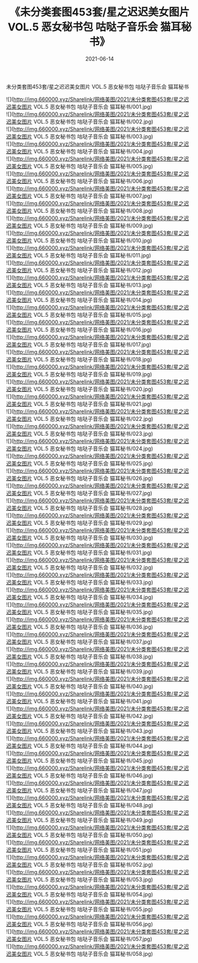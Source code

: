 ﻿---
layout: post
title:  《未分类套图453套/星之迟迟美女图片 VOL.5 恶女秘书包 咕哒子音乐会 猫耳秘书》
date:   2021-06-14
img: http://img.660000.xyz/Sharelink/网络美图/2021/未分类套图453套/星之迟迟美女图片 VOL.5 恶女秘书包 咕哒子音乐会 猫耳秘书/000.jpg
categories: [美女, 清纯, 唯美]
---

未分类套图453套/星之迟迟美女图片 VOL.5 恶女秘书包 咕哒子音乐会 猫耳秘书

 ![](http://img.660000.xyz/Sharelink/网络美图/2021/未分类套图453套/星之迟迟美女图片 VOL.5 恶女秘书包 咕哒子音乐会 猫耳秘书/001.jpg) <br>![](http://img.660000.xyz/Sharelink/网络美图/2021/未分类套图453套/星之迟迟美女图片 VOL.5 恶女秘书包 咕哒子音乐会 猫耳秘书/002.jpg) <br>![](http://img.660000.xyz/Sharelink/网络美图/2021/未分类套图453套/星之迟迟美女图片 VOL.5 恶女秘书包 咕哒子音乐会 猫耳秘书/003.jpg) <br>![](http://img.660000.xyz/Sharelink/网络美图/2021/未分类套图453套/星之迟迟美女图片 VOL.5 恶女秘书包 咕哒子音乐会 猫耳秘书/004.jpg) <br>![](http://img.660000.xyz/Sharelink/网络美图/2021/未分类套图453套/星之迟迟美女图片 VOL.5 恶女秘书包 咕哒子音乐会 猫耳秘书/005.jpg) <br>![](http://img.660000.xyz/Sharelink/网络美图/2021/未分类套图453套/星之迟迟美女图片 VOL.5 恶女秘书包 咕哒子音乐会 猫耳秘书/006.jpg) <br>![](http://img.660000.xyz/Sharelink/网络美图/2021/未分类套图453套/星之迟迟美女图片 VOL.5 恶女秘书包 咕哒子音乐会 猫耳秘书/007.jpg) <br>![](http://img.660000.xyz/Sharelink/网络美图/2021/未分类套图453套/星之迟迟美女图片 VOL.5 恶女秘书包 咕哒子音乐会 猫耳秘书/008.jpg) <br>![](http://img.660000.xyz/Sharelink/网络美图/2021/未分类套图453套/星之迟迟美女图片 VOL.5 恶女秘书包 咕哒子音乐会 猫耳秘书/009.jpg) <br>![](http://img.660000.xyz/Sharelink/网络美图/2021/未分类套图453套/星之迟迟美女图片 VOL.5 恶女秘书包 咕哒子音乐会 猫耳秘书/010.jpg) <br>![](http://img.660000.xyz/Sharelink/网络美图/2021/未分类套图453套/星之迟迟美女图片 VOL.5 恶女秘书包 咕哒子音乐会 猫耳秘书/011.jpg) <br>![](http://img.660000.xyz/Sharelink/网络美图/2021/未分类套图453套/星之迟迟美女图片 VOL.5 恶女秘书包 咕哒子音乐会 猫耳秘书/012.jpg) <br>![](http://img.660000.xyz/Sharelink/网络美图/2021/未分类套图453套/星之迟迟美女图片 VOL.5 恶女秘书包 咕哒子音乐会 猫耳秘书/013.jpg) <br>![](http://img.660000.xyz/Sharelink/网络美图/2021/未分类套图453套/星之迟迟美女图片 VOL.5 恶女秘书包 咕哒子音乐会 猫耳秘书/014.jpg) <br>![](http://img.660000.xyz/Sharelink/网络美图/2021/未分类套图453套/星之迟迟美女图片 VOL.5 恶女秘书包 咕哒子音乐会 猫耳秘书/015.jpg) <br>![](http://img.660000.xyz/Sharelink/网络美图/2021/未分类套图453套/星之迟迟美女图片 VOL.5 恶女秘书包 咕哒子音乐会 猫耳秘书/016.jpg) <br>![](http://img.660000.xyz/Sharelink/网络美图/2021/未分类套图453套/星之迟迟美女图片 VOL.5 恶女秘书包 咕哒子音乐会 猫耳秘书/017.jpg) <br>![](http://img.660000.xyz/Sharelink/网络美图/2021/未分类套图453套/星之迟迟美女图片 VOL.5 恶女秘书包 咕哒子音乐会 猫耳秘书/018.jpg) <br>![](http://img.660000.xyz/Sharelink/网络美图/2021/未分类套图453套/星之迟迟美女图片 VOL.5 恶女秘书包 咕哒子音乐会 猫耳秘书/019.jpg) <br>![](http://img.660000.xyz/Sharelink/网络美图/2021/未分类套图453套/星之迟迟美女图片 VOL.5 恶女秘书包 咕哒子音乐会 猫耳秘书/020.jpg) <br>![](http://img.660000.xyz/Sharelink/网络美图/2021/未分类套图453套/星之迟迟美女图片 VOL.5 恶女秘书包 咕哒子音乐会 猫耳秘书/021.jpg) <br>![](http://img.660000.xyz/Sharelink/网络美图/2021/未分类套图453套/星之迟迟美女图片 VOL.5 恶女秘书包 咕哒子音乐会 猫耳秘书/022.jpg) <br>![](http://img.660000.xyz/Sharelink/网络美图/2021/未分类套图453套/星之迟迟美女图片 VOL.5 恶女秘书包 咕哒子音乐会 猫耳秘书/023.jpg) <br>![](http://img.660000.xyz/Sharelink/网络美图/2021/未分类套图453套/星之迟迟美女图片 VOL.5 恶女秘书包 咕哒子音乐会 猫耳秘书/024.jpg) <br>![](http://img.660000.xyz/Sharelink/网络美图/2021/未分类套图453套/星之迟迟美女图片 VOL.5 恶女秘书包 咕哒子音乐会 猫耳秘书/025.jpg) <br>![](http://img.660000.xyz/Sharelink/网络美图/2021/未分类套图453套/星之迟迟美女图片 VOL.5 恶女秘书包 咕哒子音乐会 猫耳秘书/026.jpg) <br>![](http://img.660000.xyz/Sharelink/网络美图/2021/未分类套图453套/星之迟迟美女图片 VOL.5 恶女秘书包 咕哒子音乐会 猫耳秘书/027.jpg) <br>![](http://img.660000.xyz/Sharelink/网络美图/2021/未分类套图453套/星之迟迟美女图片 VOL.5 恶女秘书包 咕哒子音乐会 猫耳秘书/028.jpg) <br>![](http://img.660000.xyz/Sharelink/网络美图/2021/未分类套图453套/星之迟迟美女图片 VOL.5 恶女秘书包 咕哒子音乐会 猫耳秘书/029.jpg) <br>![](http://img.660000.xyz/Sharelink/网络美图/2021/未分类套图453套/星之迟迟美女图片 VOL.5 恶女秘书包 咕哒子音乐会 猫耳秘书/030.jpg) <br>![](http://img.660000.xyz/Sharelink/网络美图/2021/未分类套图453套/星之迟迟美女图片 VOL.5 恶女秘书包 咕哒子音乐会 猫耳秘书/031.jpg) <br>![](http://img.660000.xyz/Sharelink/网络美图/2021/未分类套图453套/星之迟迟美女图片 VOL.5 恶女秘书包 咕哒子音乐会 猫耳秘书/032.jpg) <br>![](http://img.660000.xyz/Sharelink/网络美图/2021/未分类套图453套/星之迟迟美女图片 VOL.5 恶女秘书包 咕哒子音乐会 猫耳秘书/033.jpg) <br>![](http://img.660000.xyz/Sharelink/网络美图/2021/未分类套图453套/星之迟迟美女图片 VOL.5 恶女秘书包 咕哒子音乐会 猫耳秘书/034.jpg) <br>![](http://img.660000.xyz/Sharelink/网络美图/2021/未分类套图453套/星之迟迟美女图片 VOL.5 恶女秘书包 咕哒子音乐会 猫耳秘书/035.jpg) <br>![](http://img.660000.xyz/Sharelink/网络美图/2021/未分类套图453套/星之迟迟美女图片 VOL.5 恶女秘书包 咕哒子音乐会 猫耳秘书/036.jpg) <br>![](http://img.660000.xyz/Sharelink/网络美图/2021/未分类套图453套/星之迟迟美女图片 VOL.5 恶女秘书包 咕哒子音乐会 猫耳秘书/037.jpg) <br>![](http://img.660000.xyz/Sharelink/网络美图/2021/未分类套图453套/星之迟迟美女图片 VOL.5 恶女秘书包 咕哒子音乐会 猫耳秘书/038.jpg) <br>![](http://img.660000.xyz/Sharelink/网络美图/2021/未分类套图453套/星之迟迟美女图片 VOL.5 恶女秘书包 咕哒子音乐会 猫耳秘书/039.jpg) <br>![](http://img.660000.xyz/Sharelink/网络美图/2021/未分类套图453套/星之迟迟美女图片 VOL.5 恶女秘书包 咕哒子音乐会 猫耳秘书/040.jpg) <br>![](http://img.660000.xyz/Sharelink/网络美图/2021/未分类套图453套/星之迟迟美女图片 VOL.5 恶女秘书包 咕哒子音乐会 猫耳秘书/041.jpg) <br>![](http://img.660000.xyz/Sharelink/网络美图/2021/未分类套图453套/星之迟迟美女图片 VOL.5 恶女秘书包 咕哒子音乐会 猫耳秘书/042.jpg) <br>![](http://img.660000.xyz/Sharelink/网络美图/2021/未分类套图453套/星之迟迟美女图片 VOL.5 恶女秘书包 咕哒子音乐会 猫耳秘书/043.jpg) <br>![](http://img.660000.xyz/Sharelink/网络美图/2021/未分类套图453套/星之迟迟美女图片 VOL.5 恶女秘书包 咕哒子音乐会 猫耳秘书/044.jpg) <br>![](http://img.660000.xyz/Sharelink/网络美图/2021/未分类套图453套/星之迟迟美女图片 VOL.5 恶女秘书包 咕哒子音乐会 猫耳秘书/045.jpg) <br>![](http://img.660000.xyz/Sharelink/网络美图/2021/未分类套图453套/星之迟迟美女图片 VOL.5 恶女秘书包 咕哒子音乐会 猫耳秘书/046.jpg) <br>![](http://img.660000.xyz/Sharelink/网络美图/2021/未分类套图453套/星之迟迟美女图片 VOL.5 恶女秘书包 咕哒子音乐会 猫耳秘书/047.jpg) <br>![](http://img.660000.xyz/Sharelink/网络美图/2021/未分类套图453套/星之迟迟美女图片 VOL.5 恶女秘书包 咕哒子音乐会 猫耳秘书/048.jpg) <br>![](http://img.660000.xyz/Sharelink/网络美图/2021/未分类套图453套/星之迟迟美女图片 VOL.5 恶女秘书包 咕哒子音乐会 猫耳秘书/049.jpg) <br>![](http://img.660000.xyz/Sharelink/网络美图/2021/未分类套图453套/星之迟迟美女图片 VOL.5 恶女秘书包 咕哒子音乐会 猫耳秘书/050.jpg) <br>![](http://img.660000.xyz/Sharelink/网络美图/2021/未分类套图453套/星之迟迟美女图片 VOL.5 恶女秘书包 咕哒子音乐会 猫耳秘书/051.jpg) <br>![](http://img.660000.xyz/Sharelink/网络美图/2021/未分类套图453套/星之迟迟美女图片 VOL.5 恶女秘书包 咕哒子音乐会 猫耳秘书/052.jpg) <br>![](http://img.660000.xyz/Sharelink/网络美图/2021/未分类套图453套/星之迟迟美女图片 VOL.5 恶女秘书包 咕哒子音乐会 猫耳秘书/053.jpg) <br>![](http://img.660000.xyz/Sharelink/网络美图/2021/未分类套图453套/星之迟迟美女图片 VOL.5 恶女秘书包 咕哒子音乐会 猫耳秘书/054.jpg) <br>![](http://img.660000.xyz/Sharelink/网络美图/2021/未分类套图453套/星之迟迟美女图片 VOL.5 恶女秘书包 咕哒子音乐会 猫耳秘书/055.jpg) <br>![](http://img.660000.xyz/Sharelink/网络美图/2021/未分类套图453套/星之迟迟美女图片 VOL.5 恶女秘书包 咕哒子音乐会 猫耳秘书/056.jpg) <br>![](http://img.660000.xyz/Sharelink/网络美图/2021/未分类套图453套/星之迟迟美女图片 VOL.5 恶女秘书包 咕哒子音乐会 猫耳秘书/057.jpg) <br>![](http://img.660000.xyz/Sharelink/网络美图/2021/未分类套图453套/星之迟迟美女图片 VOL.5 恶女秘书包 咕哒子音乐会 猫耳秘书/058.jpg) <br>